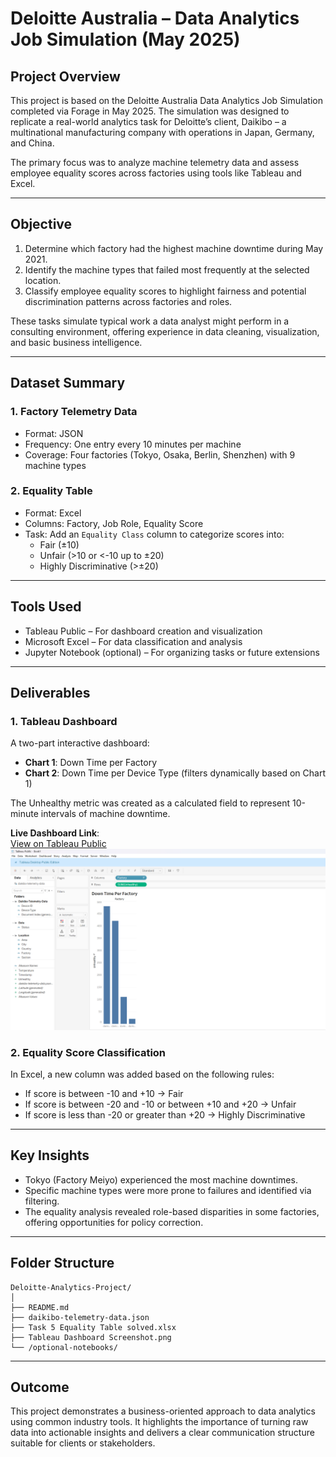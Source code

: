 
# Deloitte Australia – Data Analytics Job Simulation (May 2025)

## Project Overview

This project is based on the Deloitte Australia Data Analytics Job Simulation completed via Forage in May 2025. The simulation was designed to replicate a real-world analytics task for Deloitte’s client, Daikibo – a multinational manufacturing company with operations in Japan, Germany, and China.

The primary focus was to analyze machine telemetry data and assess employee equality scores across factories using tools like Tableau and Excel.

---

## Objective

1. Determine which factory had the highest machine downtime during May 2021.
2. Identify the machine types that failed most frequently at the selected location.
3. Classify employee equality scores to highlight fairness and potential discrimination patterns across factories and roles.

These tasks simulate typical work a data analyst might perform in a consulting environment, offering experience in data cleaning, visualization, and basic business intelligence.

---

## Dataset Summary

### 1. Factory Telemetry Data
- Format: JSON
- Frequency: One entry every 10 minutes per machine
- Coverage: Four factories (Tokyo, Osaka, Berlin, Shenzhen) with 9 machine types

### 2. Equality Table
- Format: Excel
- Columns: Factory, Job Role, Equality Score
- Task: Add an `Equality Class` column to categorize scores into:
  - Fair (±10)
  - Unfair (>10 or <-10 up to ±20)
  - Highly Discriminative (>±20)

---

## Tools Used

- Tableau Public – For dashboard creation and visualization
- Microsoft Excel – For data classification and analysis
- Jupyter Notebook (optional) – For organizing tasks or future extensions

---

## Deliverables

### 1. Tableau Dashboard

A two-part interactive dashboard:

- **Chart 1**: Down Time per Factory
- **Chart 2**: Down Time per Device Type (filters dynamically based on Chart 1)

The Unhealthy metric was created as a calculated field to represent 10-minute intervals of machine downtime.

**Live Dashboard Link**:  
[View on Tableau Public](https://public.tableau.com/app/profile/surya.prakash.jayaseelan/viz/Daikibo_Telemetry_Dashboard/Dashboard1?publish=yes)
![Feature Importance Chart](TableauDashboard(screenshot).png)
### 2. Equality Score Classification

In Excel, a new column was added based on the following rules:

- If score is between -10 and +10 → Fair
- If score is between -20 and -10 or between +10 and +20 → Unfair
- If score is less than -20 or greater than +20 → Highly Discriminative

---

## Key Insights

- Tokyo (Factory Meiyo) experienced the most machine downtimes.
- Specific machine types were more prone to failures and identified via filtering.
- The equality analysis revealed role-based disparities in some factories, offering opportunities for policy correction.

---

## Folder Structure

```
Deloitte-Analytics-Project/
│
├── README.md
├── daikibo-telemetry-data.json
├── Task 5 Equality Table solved.xlsx
├── Tableau Dashboard Screenshot.png
└── /optional-notebooks/
```

---

## Outcome

This project demonstrates a business-oriented approach to data analytics using common industry tools. It highlights the importance of turning raw data into actionable insights and delivers a clear communication structure suitable for clients or stakeholders.
